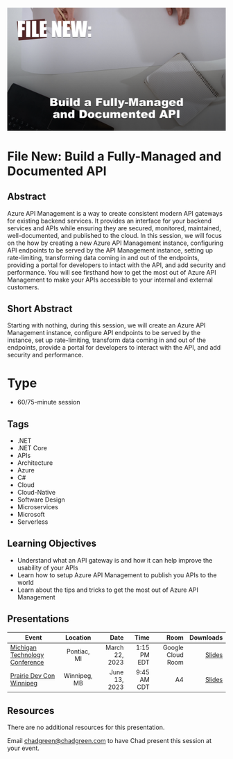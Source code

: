 ![File New: Build a Fully-Managed and Documented API](Thumbnail.png)

# File New: Build a Fully-Managed and Documented API

## Abstract
Azure API Management is a way to create consistent modern API gateways for existing backend services.  It provides an interface for your backend services and APIs while ensuring they are secured, monitored, maintained, well-documented, and published to the cloud.  In this session, we will focus on the how by creating a new Azure API Management instance, configuring API endpoints to be served by the API Management instance, setting up rate-limiting, transforming data coming in and out of the endpoints, providing a portal for developers to intact with the API, and add security and performance.  You will see firsthand how to get the most out of Azure API Management to make your APIs accessible to your internal and external customers.

## Short Abstract
Starting with nothing, during this session, we will create an Azure API Management instance, configure API endpoints to be served by the instance, set up rate-limiting, transform data coming in and out of the endpoints, provide a portal for developers to interact with the API, and add security and performance.

# Type
* 60/75-minute session

## Tags
* .NET
* .NET Core
* APIs
* Architecture
* Azure
* C#
* Cloud
* Cloud-Native
* Software Design
* Microservices
* Microsoft
* Serverless

## Learning Objectives
* Understand what an API gateway is and how it can help improve the usability of your APIs
* Learn how to setup Azure API Management to publish you APIs to the world
* Learn about the tips and tricks to get the most out of Azure API Management

## Presentations

| Event | Location | Date | Time | Room | Downloads |
|-------|:--------:|-----:|-----:|-----:|----------:|
| [Michigan Technology Conference](https://www.mitechcon.org/) | Pontiac, MI | March 22, 2023 | 1:15 PM EDT | Google Cloud Room | [Slides](EventMaterials/FileNew-APIManagement-MITechCon.pdf) |
| [Prairie Dev Con Winnipeg](https://www.prairiedevcon.com/winnipeg.html) | Winnipeg, MB | June 13, 2023 | 9:45 AM CDT | A4 | [Slides](EventMaterials/FileNew-APIManagement-PDCWinnipeg.pdf) |

## Resources
There are no additional resources for this presentation.

Email [chadgreen@chadgreen.com](mailto:chadgreen@chadgreen.com?subject=Presentation%20Request:%20File%20New%20-%20API%20Management) to have Chad present this session at your event.